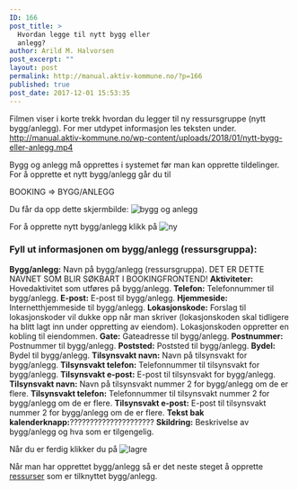 ```yaml
---
ID: 166
post_title: >
  Hvordan legge til nytt bygg eller
  anlegg?
author: Arild M. Halvorsen
post_excerpt: ""
layout: post
permalink: http://manual.aktiv-kommune.no/?p=166
published: true
post_date: 2017-12-01 15:53:35
---
```

Filmen viser i korte trekk hvordan du legger til ny ressursgruppe (nytt bygg/anlegg). For mer utdypet informasjon les teksten under.
http://manual.aktiv-kommune.no/wp-content/uploads/2018/01/nytt-bygg-eller-anlegg.mp4

Bygg og anlegg må opprettes i systemet før man kan opprette tildelinger. For å opprette et nytt bygg/anlegg går du til

BOOKING => BYGG/ANLEGG

Du får da opp dette skjermbilde: 
![bygg og anlegg](http://manual.aktiv-kommune.no/wp-content/uploads/2017/12/skjermbildebyggoganlegg-1.png)

For å opprette nytt bygg/anlegg klikk på
![ny](http://manual.aktiv-kommune.no/wp-content/uploads/2017/12/NY.png)

### Fyll ut informasjonen om bygg/anlegg (ressursgruppa):
**Bygg/anlegg:** Navn på bygg/anlegg (ressursgruppa). DET ER DETTE NAVNET SOM BLIR SØKBART I BOOKINGFRONTEND!
**Aktiviteter:** Hovedaktivitet som utføres på bygg/anlegg.
**Telefon:** Telefonnummer til bygg/anlegg.
**E-post:** E-post til bygg/anlegg.
**Hjemmeside:** Internetthjemmeside til bygg/anlegg.
**Lokasjonskode:** Forslag til lokasjonskoder vil dukke opp når man skriver (lokasjonskoden skal tidligere ha blitt lagt inn under oppretting av eiendom). Lokasjonskoden oppretter en kobling til eiendommen.
**Gate:** Gateadresse til bygg/anlegg.
**Postnummer:** Postnummer til bygg/anlegg.
**Poststed:** Poststed til bygg/anlegg.
**Bydel:** Bydel til bygg/anlegg.
**Tilsynsvakt navn:** Navn på tilsynsvakt for bygg/anlegg.
**Tilsynsvakt telefon:** Telefonnummer til tilsynsvakt for bygg/anlegg.
**Tilsynsvakt e-post:** E-post til tilsynsvakt for bygg/anlegg.
**Tilsynsvakt navn:** Navn på tilsynsvakt nummer 2 for bygg/anlegg om de er flere.
**Tilsynsvakt telefon:** Telefonnummer til tilsynsvakt nummer 2 for bygg/anlegg om de er flere.
**Tilsynsvakt e-post:** E-post til tilsynsvakt nummer 2 for bygg/anlegg om de er flere.
**Tekst bak kalenderknapp:**?????????????????????
**Skildring:** Beskrivelse av bygg/anlegg og hva som er tilgengelig.

Når du er ferdig klikker du på 
![lagre](http://manual.aktiv-kommune.no/wp-content/uploads/2017/12/lagre.png)

Når man har opprettet bygg/anlegg så er det neste steget å opprette [ressurser](http://manual.aktiv-kommune.no/?p=522) som er tilknyttet bygg/anlegg.